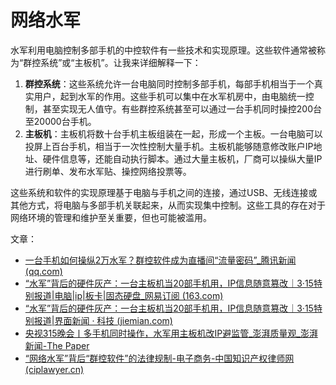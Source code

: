 # 网络水军

水军利用电脑控制多部手机的中控软件有一些技术和实现原理。这些软件通常被称为“群控系统”或“主板机”。让我来详细解释一下：

1. **群控系统**：这些系统允许一台电脑同时控制多部手机，每部手机相当于一个真实用户，起到水军的作用。这些手机可以集中在水军机房中，由电脑统一控制，甚至实现无人值守。有些群控系统甚至可以通过一台手机同时操控200台至20000台手机。
2. **主板机**：主板机将数十台手机主板组装在一起，形成一个主板。一台电脑可以投屏上百台手机，相当于一次性控制大量手机。主板机能够随意修改账户IP地址、硬件信息等，还能自动执行脚本。通过大量主板机，厂商可以操纵大量IP进行刷单、发布水军贴、操控网络投票等。

这些系统和软件的实现原理基于电脑与手机之间的连接，通过USB、无线连接或其他方式，将电脑与多部手机关联起来，从而实现集中控制。这些工具的存在对于网络环境的管理和维护至关重要，但也可能被滥用。

文章：

- [一台手机如何操纵2万水军？群控软件成为直播间“流量密码”_腾讯新闻 (qq.com)](https://new.qq.com/rain/a/20230315A0ALCB00)
- [“水军”背后的硬件灰产：一台主板机当20部手机用，IP信息随意篡改｜3·15特别报道|电脑|ip|板卡|固态硬盘_网易订阅 (163.com)](https://www.163.com/dy/article/ITBPR7F40534A4SC.html)
- [“水军”背后的硬件灰产：一台主板机当20部手机用，IP信息随意篡改｜3·15特别报道|界面新闻 · 科技 (jiemian.com)](https://www.jiemian.com/article/10923259.html)
- [央视315晚会丨多手机同时操作，水军用主板机改IP避监管_澎湃质量观_澎湃新闻-The Paper](https://www.thepaper.cn/newsDetail_forward_26694111)
- [“网络水军”背后“群控软件”的法律规制-电子商务-中国知识产权律师网 (ciplawyer.cn)](https://www.ciplawyer.cn/html/hlwdzsw/20230320/149796.html)